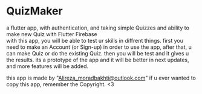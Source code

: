 # QuizMaker
a flutter app, with authentication, and taking simple Quizzes and ability to make new Quiz with Flutter Firebase  
with this app, you will be able to test ur skills in diffrent things.
first you need to make an Account (or Sign-up) in order to use the app, after that, u can make Quiz or do the existing Quiz.
then you will be test and it gives u the results. 
its a prototype of the app and it will be better in next updates, and more features will be added.

this app is made by "Alireza_moradbakhti@outlook.com"
if u ever wanted to copy this app, remember the Copyright. <3
